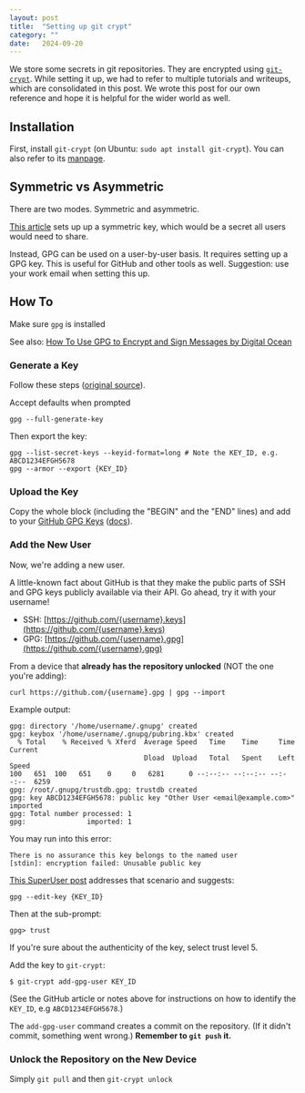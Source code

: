 ```yaml
---
layout: post
title:  "Setting up git crypt"
category: ""
date:   2024-09-20
---
```


We store some secrets in git repositories.  They are encrypted using [`git-crypt`](https://github.com/AGWA/git-crypt).  While setting it up, we had to refer to multiple tutorials and writeups, which are consolidated in this post.  We wrote this post for our own reference and hope it is helpful for the wider world as well.

## Installation

First, install `git-crypt` (on Ubuntu: `sudo apt install git-crypt`).  You can also refer to its [manpage](https://manpages.ubuntu.com/manpages/jammy/man1/git-crypt.1.html).

## Symmetric vs Asymmetric

There are two modes.  Symmetric and asymmetric.

[This article](https://dev.to/heroku/how-to-manage-your-secrets-with-git-crypt-56ih) sets up up a symmetric key, which would be a secret all users would need to share.

Instead, GPG can be used on a user-by-user basis.  It requires setting up a GPG key.  This is useful for GitHub and other tools as well.  Suggestion: use your work email when setting this up.

## How To

Make sure `gpg` is installed

See also: [How To Use GPG to Encrypt and Sign Messages by Digital Ocean](https://www.digitalocean.com/community/tutorials/how-to-use-gpg-to-encrypt-and-sign-messages)

### Generate a Key

Follow these steps ([original source](https://docs.github.com/en/authentication/managing-commit-signature-verification/generating-a-new-gpg-key)).


Accept defaults when prompted

```
gpg --full-generate-key
```

Then export the key:

```
gpg --list-secret-keys --keyid-format=long # Note the KEY_ID, e.g. ABCD1234EFGH5678
gpg --armor --export {KEY_ID}
```

### Upload the Key

Copy the whole block (including the "BEGIN" and the "END" lines) and add to your [GitHub GPG Keys](https://github.com/settings/keys) ([docs](https://docs.github.com/en/authentication/managing-commit-signature-verification/adding-a-gpg-key-to-your-github-account)).

### Add the New User

Now, we're adding a new user.

A little-known fact about GitHub is that they make the public parts of SSH and GPG keys publicly available via their API.  Go ahead, try it with your username!

- SSH: [https://github.com/{username}.keys](https://github.com/{username}.keys)
- GPG: [https://github.com/{username}.gpg](https://github.com/{username}.gpg)

From a device that **already has the repository unlocked** (NOT the one you're adding):

```
curl https://github.com/{username}.gpg | gpg --import
```

Example output:

```
gpg: directory '/home/username/.gnupg' created
gpg: keybox '/home/username/.gnupg/pubring.kbx' created
  % Total    % Received % Xferd  Average Speed   Time    Time     Time  Current
                                 Dload  Upload   Total   Spent    Left  Speed
100   651  100   651    0     0   6281      0 --:--:-- --:--:-- --:--:--  6259
gpg: /root/.gnupg/trustdb.gpg: trustdb created
gpg: key ABCD1234EFGH5678: public key "Other User <email@example.com>" imported
gpg: Total number processed: 1
gpg:               imported: 1
```

You may run into this error:

```
There is no assurance this key belongs to the named user
[stdin]: encryption failed: Unusable public key
```

[This SuperUser post](https://superuser.com/questions/1297502/gpg2-unusable-public-key-no-assurance-key-belongs-to-named-user) addresses that scenario and suggests:

    gpg --edit-key {KEY_ID}

Then at the sub-prompt:

    gpg> trust

If you're sure about the authenticity of the key, select trust level 5.

Add the key to `git-crypt`:

```
$ git-crypt add-gpg-user KEY_ID
```

(See the GitHub article or notes above for instructions on how to identify the `KEY_ID`, e.g `ABCD1234EFGH5678`.)

The `add-gpg-user` command creates a commit on the repository.  (If it didn't commit, something went wrong.)  **Remember to `git push` it.**

### Unlock the Repository on the New Device

Simply `git pull` and then `git-crypt unlock`

